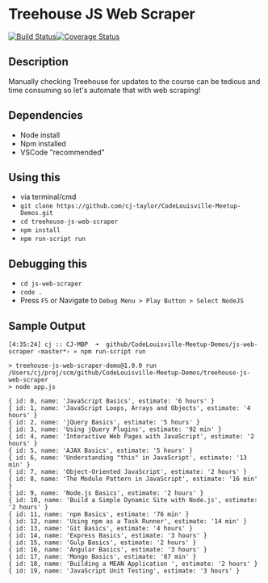 # Treehouse JS Web Scraper 

[![Build Status](https://travis-ci.org/cj-taylor/CodeLouisville-Meetup-Demos.svg?branch=master)](https://travis-ci.org/cj-taylor/CodeLouisville-Meetup-Demos)[![Coverage Status](https://coveralls.io/repos/github/cj-taylor/CodeLouisville-Meetup-Demos/badge.svg?branch=master)](https://coveralls.io/github/cj-taylor/CodeLouisville-Meetup-Demos?branch=master)

## Description 
Manually checking Treehouse for updates to the course can be tedious and time consuming so let's automate that with web scraping!

## Dependencies
- Node install 
- Npm installed
- VSCode "recommended" 

## Using this 
- via terminal/cmd
- `git clone https://github.com/cj-taylor/CodeLouisville-Meetup-Demos.git`
- `cd treehouse-js-web-scraper`
- `npm install`
- `npm run-script run`

## Debugging this 
- `cd js-web-scraper` 
- `code .`
- Press `F5` or Navigate to `Debug Menu > Play Button > Select NodeJS`

## Sample Output 
```
[4:35:24] cj :: CJ-MBP  ➜  github/CodeLouisville-Meetup-Demos/js-web-scraper ‹master*› » npm run-script run

> treehouse-js-web-scraper-demo@1.0.0 run /Users/cj/proj/scm/github/CodeLouisville-Meetup-Demos/treehouse-js-web-scraper
> node app.js

{ id: 0, name: 'JavaScript Basics', estimate: '6 hours' }
{ id: 1, name: 'JavaScript Loops, Arrays and Objects', estimate: '4 hours' }
{ id: 2, name: 'jQuery Basics', estimate: '5 hours' }
{ id: 3, name: 'Using jQuery Plugins', estimate: '92 min' }
{ id: 4, name: 'Interactive Web Pages with JavaScript', estimate: '2 hours' }
{ id: 5, name: 'AJAX Basics', estimate: '5 hours' }
{ id: 6, name: 'Understanding "this" in JavaScript', estimate: '13 min' }
{ id: 7, name: 'Object-Oriented JavaScript', estimate: '2 hours' }
{ id: 8, name: 'The Module Pattern in JavaScript', estimate: '16 min' }
{ id: 9, name: 'Node.js Basics', estimate: '2 hours' }
{ id: 10, name: 'Build a Simple Dynamic Site with Node.js', estimate: '2 hours' }
{ id: 11, name: 'npm Basics', estimate: '76 min' }
{ id: 12, name: 'Using npm as a Task Runner', estimate: '14 min' }
{ id: 13, name: 'Git Basics', estimate: '4 hours' }
{ id: 14, name: 'Express Basics', estimate: '3 hours' }
{ id: 15, name: 'Gulp Basics', estimate: '2 hours' }
{ id: 16, name: 'Angular Basics', estimate: '3 hours' }
{ id: 17, name: 'Mongo Basics', estimate: '87 min' }
{ id: 18, name: 'Building a MEAN Application ', estimate: '2 hours' }
{ id: 19, name: 'JavaScript Unit Testing', estimate: '3 hours' }
```
